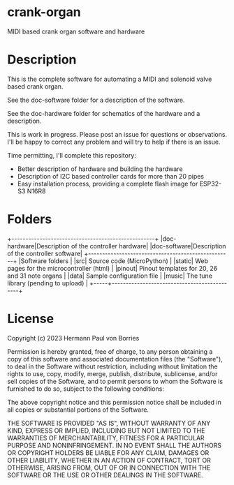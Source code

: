 # crank-organ
MIDI based crank organ software and hardware

# Description

This is the complete software for automating a MIDI and solenoid valve based crank organ.

See the doc-software folder for a description of the software.

See the doc-hardware folder for schematics of the hardware and a description.

This is work in progress. Please post an issue for questions or observations.  I'll be happy to correct any problem and will try to help if there is an issue.

Time permitting, I'll complete this repository:
* Better description of hardware and building the hardware
* Description of I2C based controller cards for more than 20 pipes
* Easy installation process, providing a complete flash image for ESP32-S3 N16R8

# Folders
+---------------------------------------------------+
|doc-hardware|Description of the controller hardware|
|doc-software|Description of the controller software|
+---------------------------------------------------+
|Software folders                                   |
|src| Source code (MicroPython)                     |
|static| Web pages for the microcontroller (html)   |
|pinout| Pinout templates for 20, 26 and 31 note organs |
|data| Sample configuration file                    |
|music| The tune library (pending to upload)        |
+-----+---------------------------------------------+

# License
Copyright (c) 2023 Hermann Paul von Borries

Permission is hereby granted, free of charge, to any person obtaining a copy
of this software and associated documentation files (the "Software"), to deal
in the Software without restriction, including without limitation the rights
to use, copy, modify, merge, publish, distribute, sublicense, and/or sell
copies of the Software, and to permit persons to whom the Software is
furnished to do so, subject to the following conditions:

The above copyright notice and this permission notice shall be included in all
copies or substantial portions of the Software.

THE SOFTWARE IS PROVIDED "AS IS", WITHOUT WARRANTY OF ANY KIND, EXPRESS OR
IMPLIED, INCLUDING BUT NOT LIMITED TO THE WARRANTIES OF MERCHANTABILITY,
FITNESS FOR A PARTICULAR PURPOSE AND NONINFRINGEMENT. IN NO EVENT SHALL THE
AUTHORS OR COPYRIGHT HOLDERS BE LIABLE FOR ANY CLAIM, DAMAGES OR OTHER
LIABILITY, WHETHER IN AN ACTION OF CONTRACT, TORT OR OTHERWISE, ARISING FROM,
OUT OF OR IN CONNECTION WITH THE SOFTWARE OR THE USE OR OTHER DEALINGS IN THE
SOFTWARE.

